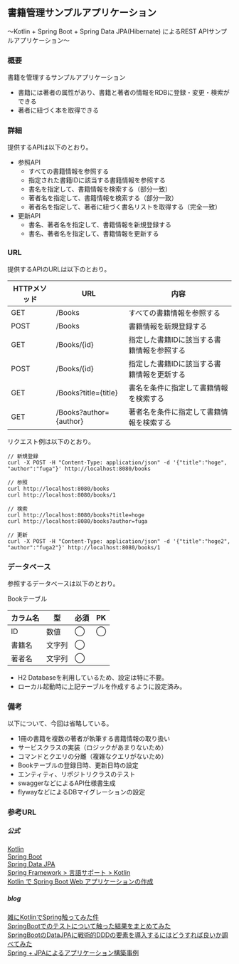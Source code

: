 ## 書籍管理サンプルアプリケーション
〜Kotlin + Spring Boot + Spring Data JPA(Hibernate) によるREST APIサンプルアプリケーション〜

### 概要
書籍を管理するサンプルアプリケーション
- 書籍には著者の属性があり、書籍と著者の情報をRDBに登録・変更・検索ができる
- 著者に紐づく本を取得できる

### 詳細
提供するAPIは以下のとおり。
- 参照API
  - すべての書籍情報を参照する
  - 指定された書籍IDに該当する書籍情報を参照する
  - 書名を指定して、書籍情報を検索する（部分一致）
  - 著者名を指定して、書籍情報を検索する（部分一致）
  - 著者名を指定して、著者に紐づく書名リストを取得する（完全一致）
- 更新API
  - 書名、著者名を指定して、書籍情報を新規登録する
  - 書名、著者名を指定して、書籍情報を更新する

### URL
提供するAPIのURLは以下のとおり。

|HTTPメソッド  |URL  |内容  |
|---|---|---|
|GET  |/Books  |すべての書籍情報を参照する  |
|POST  |/Books  |書籍情報を新規登録する  |
|GET  |/Books/{id}  |指定した書籍IDに該当する書籍情報を参照する  |
|POST  |/Books/{id}  |指定した書籍IDに該当する書籍情報を更新する  |
|GET  |/Books?title={title}  |書名を条件に指定して書籍情報を検索する  |
|GET  |/Books?author={author}  |著者名を条件に指定して書籍情報を検索する  |

リクエスト例は以下のとおり。
```
// 新規登録
curl -X POST -H "Content-Type: application/json" -d '{"title":"hoge", "author":"fuga"}' http://localhost:8080/books

// 参照
curl http://localhost:8080/books
curl http://localhost:8080/books/1

// 検索
curl http://localhost:8080/books?title=hoge
curl http://localhost:8080/books?author=fuga

// 更新
curl -X POST -H "Content-Type: application/json" -d '{"title":"hoge2", "author":"fuga2"}' http://localhost:8080/books/1
```

### データベース
参照するデータベースは以下のとおり。  

Bookテーブル

|カラム名  |型  |必須  |PK  |
|---|---|---|---|
|ID  |数値  |◯  |◯|
|書籍名  |文字列  |◯  ||
|著者名  |文字列  |◯  ||

- H2 Databaseを利用しているため、設定は特に不要。
- ローカル起動時に上記テーブルを作成するように設定済み。

### 備考
以下について、今回は省略している。
- 1冊の書籍を複数の著者が執筆する書籍情報の取り扱い
- サービスクラスの実装（ロジックがあまりないため）
- コマンドとクエリの分離（複雑なクエリがないため）
- Bookテーブルの登録日時、更新日時の設定
- エンティティ、リポジトリクラスのテスト
- swaggerなどによるAPI仕様書生成
- flywayなどによるDBマイグレーションの設定

### 参考URL
##### 公式
[Kotlin](https://kotlinlang.org/)  
[Spring Boot](https://spring.io/projects/spring-boot)  
[Spring Data JPA](https://spring.io/projects/spring-data-jpa)  
[Spring Framework > 言語サポート > Kotlin](https://spring.pleiades.io/spring-framework/docs/current/reference/html/languages.html#languages)  
[Kotlin で Spring Boot Web アプリケーションの作成](https://spring.pleiades.io/guides/tutorials/spring-boot-kotlin/)  

##### blog
[雑にKotlinでSpring触ってみた件](https://blog.morifuji-is.ninja/post/2020-04-29/)  
[SpringBootでのテストについて触った結果をまとめてみた](https://blog.morifuji-is.ninja/post/2020-07-23/)  
[SpringBootのDataJPAに戦術的DDDの要素を導入するにはどうすれば良いか調べてみた](https://blog.morifuji-is.ninja/post/2021-04-23/)  
[Spring + JPAによるアプリケーション構築事例](https://medium.com/finatext/example-of-application-building-with-spring-jpa-6e52d456f5cd)  
